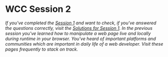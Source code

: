 # WCC Session 2

*If you've completed the [Session 1](../WCC-Session-1) and want to check, if you've answered the questions correctly, visit the [Solutions for Session 1](../WCC-Session-1/solutions.md).
In the previous session you've learned how to manipulate a web page live and locally during runtime in your browser.
You've heard of important platforms and communities which are important in daily life of a web developer.
Visit these pages frequently to stack on track.*
